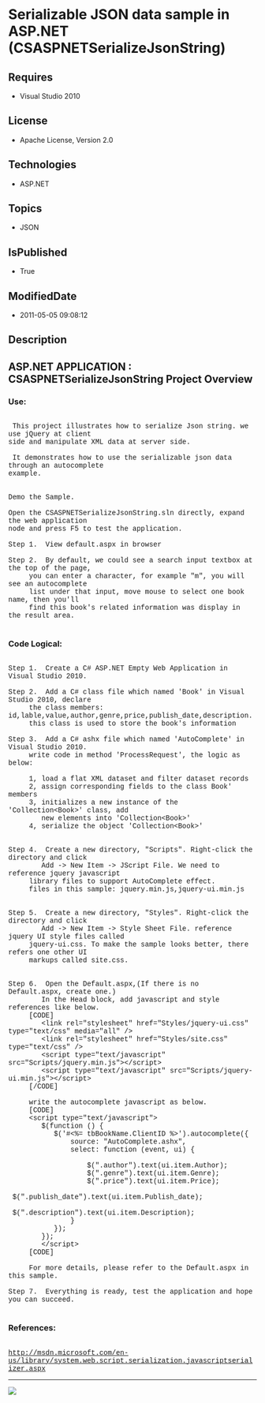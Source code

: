 # Serializable JSON data sample in ASP.NET (CSASPNETSerializeJsonString)
## Requires
* Visual Studio 2010
## License
* Apache License, Version 2.0
## Technologies
* ASP.NET
## Topics
* JSON
## IsPublished
* True
## ModifiedDate
* 2011-05-05 09:08:12
## Description

<p style="font-family:Courier New"></p>
<h2>ASP.NET APPLICATION : CSASPNETSerializeJsonString Project Overview</h2>
<p style="font-family:Courier New"></p>
<h3>Use:</h3>
<p style="font-family:Courier New"><br>
&nbsp;This project illustrates how to serialize Json string. we use jQuery at client
<br>
side and manipulate XML data at server side.<br>
<br>
&nbsp;It demonstrates how to use the serializable json data through an autocomplete
<br>
example. <br>
<br>
<br>
Demo the Sample. <br>
<br>
Open the CSASPNETSerializeJsonString.sln directly, expand the web application <br>
node and press F5 to test the application.<br>
<br>
Step 1. &nbsp;View default.aspx in browser<br>
<br>
Step 2. &nbsp;By default, we could see a search input textbox at the top of the page,
<br>
&nbsp;&nbsp;&nbsp;&nbsp; you can enter a character, for example &quot;m&quot;, you will see an autocomplete
<br>
&nbsp;&nbsp;&nbsp;&nbsp; list under that input, move mouse to select one book name, then you'll
<br>
&nbsp;&nbsp;&nbsp;&nbsp; find this book's related information was display in the result area.<br>
<br>
</p>
<h3>Code Logical:</h3>
<p style="font-family:Courier New"><br>
Step 1. &nbsp;Create a C# ASP.NET Empty Web Application in Visual Studio 2010.<br>
<br>
Step 2. &nbsp;Add a C# class file which named 'Book' in Visual Studio 2010, declare<br>
&nbsp;&nbsp;&nbsp;&nbsp; the class members: id,lable,value,author,genre,price,publish_date,description.
<br>
&nbsp;&nbsp;&nbsp;&nbsp; this class is used to store the book's information<br>
<br>
Step 3. &nbsp;Add a C# ashx file which named 'AutoComplete' in Visual Studio 2010.
<br>
&nbsp;&nbsp;&nbsp;&nbsp; write code in method 'ProcessRequest', the logic as below:<br>
<br>
&nbsp;&nbsp;&nbsp;&nbsp; 1, load a flat XML dataset and filter dataset records<br>
&nbsp;&nbsp;&nbsp;&nbsp; 2, assign corresponding fields to the class Book' members<br>
&nbsp;&nbsp;&nbsp;&nbsp; 3, initializes a new instance of the 'Collection&lt;Book&gt;' class, add<br>
&nbsp;&nbsp;&nbsp;&nbsp; &nbsp; &nbsp;new elements into 'Collection&lt;Book&gt;'<br>
&nbsp;&nbsp;&nbsp;&nbsp; 4, serialize the object 'Collection&lt;Book&gt;' &nbsp; &nbsp;
<br>
<br>
<br>
Step 4. &nbsp;Create a new directory, &quot;Scripts&quot;. Right-click the directory and click<br>
&nbsp; &nbsp; &nbsp; &nbsp; Add -&gt; New Item -&gt; JScript File. We need to reference jquery javascript
<br>
&nbsp;&nbsp;&nbsp;&nbsp; library files to support AutoComplete effect.<br>
&nbsp;&nbsp;&nbsp;&nbsp; files in this sample: jquery.min.js,jquery-ui.min.js<br>
<br>
<br>
Step 5. &nbsp;Create a new directory, &quot;Styles&quot;. Right-click the directory and click<br>
&nbsp; &nbsp; &nbsp; &nbsp; Add -&gt; New Item -&gt; Style Sheet File. reference jquery UI style files called
<br>
&nbsp;&nbsp;&nbsp;&nbsp; jquery-ui.css. To make the sample looks better, there refers one other UI
<br>
&nbsp;&nbsp;&nbsp;&nbsp; markups called site.css.<br>
&nbsp;&nbsp;&nbsp;&nbsp;&nbsp;&nbsp;&nbsp;&nbsp; <br>
<br>
Step 6. &nbsp;Open the Default.aspx,(If there is no Default.aspx, create one.)<br>
&nbsp; &nbsp; &nbsp; &nbsp; In the Head block, add javascript and style references like below.<br>
&nbsp;&nbsp;&nbsp;&nbsp; [CODE]<br>
&nbsp; &nbsp;&nbsp;&nbsp;&nbsp;&nbsp; &lt;link rel=&quot;stylesheet&quot; href=&quot;Styles/jquery-ui.css&quot; type=&quot;text/css&quot; media=&quot;all&quot; /&gt;<br>
&nbsp; &nbsp;&nbsp;&nbsp;&nbsp;&nbsp; &lt;link rel=&quot;stylesheet&quot; href=&quot;Styles/site.css&quot; type=&quot;text/css&quot; /&gt;<br>
&nbsp; &nbsp;&nbsp;&nbsp;&nbsp;&nbsp; &lt;script type=&quot;text/javascript&quot; src=&quot;Scripts/jquery.min.js&quot;&gt;&lt;/script&gt;<br>
&nbsp; &nbsp;&nbsp;&nbsp;&nbsp;&nbsp; &lt;script type=&quot;text/javascript&quot; src=&quot;Scripts/jquery-ui.min.js&quot;&gt;&lt;/script&gt;<br>
&nbsp;&nbsp;&nbsp;&nbsp; [/CODE]<br>
<br>
&nbsp;&nbsp;&nbsp;&nbsp; write the autocomplete javascript as below.<br>
&nbsp;&nbsp;&nbsp;&nbsp; [CODE]<br>
&nbsp;&nbsp;&nbsp;&nbsp; &lt;script type=&quot;text/javascript&quot;&gt;<br>
&nbsp; &nbsp; &nbsp; &nbsp; $(function () {<br>
&nbsp; &nbsp; &nbsp; &nbsp; &nbsp; &nbsp;$('#&lt;%= tbBookName.ClientID %&gt;').autocomplete({<br>
&nbsp; &nbsp; &nbsp; &nbsp; &nbsp; &nbsp; &nbsp; &nbsp;source: &quot;AutoComplete.ashx&quot;,<br>
&nbsp; &nbsp; &nbsp; &nbsp; &nbsp; &nbsp; &nbsp; &nbsp;select: function (event, ui) {<br>
&nbsp; &nbsp; &nbsp; &nbsp; &nbsp; &nbsp; &nbsp; &nbsp; &nbsp; &nbsp;<br>
&nbsp; &nbsp; &nbsp; &nbsp; &nbsp; &nbsp; &nbsp; &nbsp; &nbsp; &nbsp;$(&quot;.author&quot;).text(ui.item.Author);<br>
&nbsp; &nbsp; &nbsp; &nbsp; &nbsp; &nbsp; &nbsp; &nbsp; &nbsp; &nbsp;$(&quot;.genre&quot;).text(ui.item.Genre);<br>
&nbsp; &nbsp; &nbsp; &nbsp; &nbsp; &nbsp; &nbsp; &nbsp; &nbsp; &nbsp;$(&quot;.price&quot;).text(ui.item.Price);<br>
&nbsp; &nbsp; &nbsp; &nbsp; &nbsp; &nbsp; &nbsp; &nbsp; &nbsp; &nbsp;$(&quot;.publish_date&quot;).text(ui.item.Publish_date);<br>
&nbsp; &nbsp; &nbsp; &nbsp; &nbsp; &nbsp; &nbsp; &nbsp; &nbsp; &nbsp;$(&quot;.description&quot;).text(ui.item.Description);<br>
&nbsp; &nbsp; &nbsp; &nbsp; &nbsp; &nbsp; &nbsp; &nbsp;}<br>
&nbsp; &nbsp; &nbsp; &nbsp; &nbsp; &nbsp;});<br>
&nbsp; &nbsp; &nbsp; &nbsp; });<br>
&nbsp; &nbsp;&nbsp;&nbsp;&nbsp;&nbsp; &lt;/script&gt;<br>
&nbsp;&nbsp;&nbsp;&nbsp; [CODE]&nbsp;&nbsp;&nbsp;&nbsp;&nbsp;&nbsp;&nbsp;&nbsp;<br>
&nbsp;&nbsp;&nbsp;&nbsp;&nbsp;&nbsp;&nbsp;&nbsp; <br>
&nbsp;&nbsp;&nbsp;&nbsp; For more details, please refer to the Default.aspx in this sample.<br>
<br>
Step 7. &nbsp;Everything is ready, test the application and hope you can succeed.
<br>
<br>
</p>
<h3>References:</h3>
<p style="font-family:Courier New"><br>
<a target="_blank" href="http://msdn.microsoft.com/en-us/library/system.web.script.serialization.javascriptserializer.aspx">http://msdn.microsoft.com/en-us/library/system.web.script.serialization.javascriptserializer.aspx</a><br>
</p>
<hr>
<div><a href="http://go.microsoft.com/?linkid=9759640" style="margin-top:3px"><img src="http://bit.ly/onecodelogo">
</a></div>
